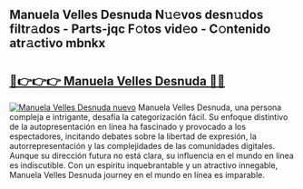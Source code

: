 ## Manuela Velles Desnuda N𝚞𝚎vos desn𝚞dos filtr𝚊dos - Parts-jqc F𝚘tos vid𝚎o - C𝚘ntenido atr𝚊ctivo mbnkx

# <h2><a href="http://mb5r8c3.tromn.icu/?c=Manuela+Velles+Desnuda">🔗👉👉👉 Manuela Velles Desnuda 🔗🔗</a></h2>

[![Manuela Velles Desnuda nuevo](https://i.imgur.com/pEAQMta.gif)](http://mb5r8c3.tromn.icu/?c=Manuela+Velles+Desnuda)
Manuela Velles Desnuda, una persona compleja e intrigante, desafía la categorización fácil. Su enfoque distintivo de la autopresentación en línea ha fascinado y provocado a los espectadores, incitando debates sobre la libertad de expresión, la autorrepresentación y las complejidades de las comunidades digitales. Aunque su dirección futura no está clara, su influencia en el mundo en línea es indiscutible. Con un espíritu inquebrantable y un atractivo innegable, Manuela Velles Desnuda journey en el mundo en línea es imparable.
